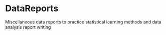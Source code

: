 # DataReports
Miscellaneous data reports to practice statistical learning methods and data analysis report writing

